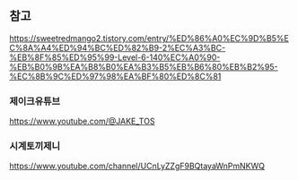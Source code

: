 ## 참고


https://sweetredmango2.tistory.com/entry/%ED%86%A0%EC%9D%B5%EC%8A%A4%ED%94%BC%ED%82%B9-2%EC%A3%BC-%EB%8F%85%ED%95%99-Level-6-140%EC%A0%90-%EB%B0%9B%EA%B8%B0%EA%B3%B5%EB%B6%80%EB%B2%95-%EC%8B%9C%ED%97%98%EA%BF%80%ED%8C%81


### 제이크유튜브

https://www.youtube.com/@JAKE_TOS


### 시계토끼제니

https://www.youtube.com/channel/UCnLyZZgF9BQtayaWnPmNKWQ
